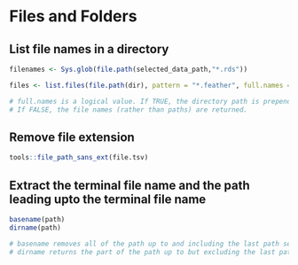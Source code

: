 # Files and Folders
## List file names in a directory
```R
filenames <- Sys.glob(file.path(selected_data_path,"*.rds"))
```

```R
files <- list.files(file.path(dir), pattern = "*.feather", full.names = TRUE/FALSE)

# full.names is a logical value. If TRUE, the directory path is prepended to the file names to give a relative file path. 
# If FALSE, the file names (rather than paths) are returned. 
```

## Remove file extension
```R
tools::file_path_sans_ext(file.tsv)
```

## Extract the terminal file name and the path leading upto the terminal file name
```R
basename(path)
dirname(path)

# basename removes all of the path up to and including the last path separator (if any).
# dirname returns the part of the path up to but excluding the last path separator, or "." if there is no path separator.
```